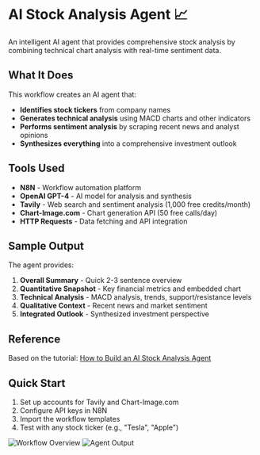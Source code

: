# AI Stock Analysis Agent 📈

An intelligent AI agent that provides comprehensive stock analysis by combining technical chart analysis with real-time sentiment data.

## What It Does

This workflow creates an AI agent that:
- **Identifies stock tickers** from company names
- **Generates technical analysis** using MACD charts and other indicators
- **Performs sentiment analysis** by scraping recent news and analyst opinions
- **Synthesizes everything** into a comprehensive investment outlook

## Tools Used

- **N8N** - Workflow automation platform
- **OpenAI GPT-4** - AI model for analysis and synthesis
- **Tavily** - Web search and sentiment analysis (1,000 free credits/month)
- **Chart-Image.com** - Chart generation API (50 free calls/day)
- **HTTP Requests** - Data fetching and API integration

## Sample Output

The agent provides:
1. **Overall Summary** - Quick 2-3 sentence overview
2. **Quantitative Snapshot** - Key financial metrics and embedded chart
3. **Technical Analysis** - MACD analysis, trends, support/resistance levels
4. **Qualitative Context** - Recent news and market sentiment
5. **Integrated Outlook** - Synthesized investment perspective

## Reference

Based on the tutorial: [How to Build an AI Stock Analysis Agent](https://www.youtube.com/watch?v=-GP9tGaWfcs&t=148s)

## Quick Start

1. Set up accounts for Tavily and Chart-Image.com
2. Configure API keys in N8N
3. Import the workflow templates
4. Test with any stock ticker (e.g., "Tesla", "Apple")

![Workflow Overview](./screenshots/Screenshot%202025-07-14%20at%2017.21.05.png)
![Agent Output](./screenshots/Screenshot%202025-07-14%20at%2017.21.13.png)
